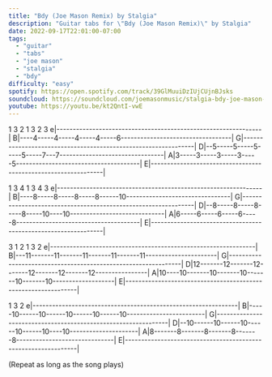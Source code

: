 ```yaml
---
title: "Bdy (Joe Mason Remix) by Stalgia"
description: "Guitar tabs for \"Bdy (Joe Mason Remix)\" by Stalgia"
date: 2022-09-17T22:01:00-07:00
tags:
  - "guitar"
  - "tabs"
  - "joe mason"
  - "stalgia"
  - "bdy"
difficulty: "easy"
spotify: https://open.spotify.com/track/39GlMuuiDzIUjCUjnBJsks
soundcloud: https://soundcloud.com/joemasonmusic/stalgia-bdy-joe-mason-remix
youtube: https://youtu.be/kt2QntI-vwE
---
```


  1 3 2                   1 3 2 3
e|---------------------------------------------------------------|
B|----4-----4-----4-----4-----6----------------------------------|
G|---------------------------------------------------------------|
D|--5-----5-----5-----5-----7---7--------------------------------|
A|3-----3-----3-----3-----5--------------------------------------|
E|---------------------------------------------------------------|

  1 3 4                   1  3  4  3
e|---------------------------------------------------------------|
B|----8-----8-----8-----8------10--------------------------------|
G|---------------------------------------------------------------|
D|--8-----8-----8-----8-----10----10-----------------------------|
A|6-----6-----6-----6-----8--------------------------------------|
E|---------------------------------------------------------------|

   3
   1  2  1  3  2
e|---------------------------------------------------------------|
B|---11-------11-------11-------11-------11----------------------|
G|---------------------------------------------------------------|
D|12-------12-------12-------12-------12-------12----------------|
A|10----10-------10-------10-------10-------10-------------------|
E|---------------------------------------------------------------|

  1  3  2
e|---------------------------------------------------------------|
B|-----10------10------10------10------10------------------------|
G|---------------------------------------------------------------|
D|--10------10------10------10------10----10---------------------|
A|8-------8-------8-------8-------8------------------------------|
E|---------------------------------------------------------------|

(Repeat as long as the song plays)
